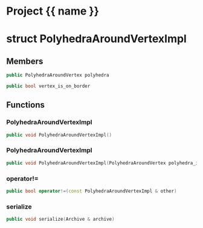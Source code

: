 <script setup>
import {useRoute} from 'vitepress'
const {path} = useRoute()
const tokens = path.split('/')
const words = tokens[2].split('-');
for (let i = 0; i < words.length; i++) {
    words[i] = words[i].charAt(0).toUpperCase() + words[i].slice(1);
    words[i] = words[i].replace('geode', 'Geode')
}
const name = words.join('-');
</script>
# Project {{ name }}

# struct PolyhedraAroundVertexImpl


## Members

```cpp
public PolyhedraAroundVertex polyhedra

```

```cpp
public bool vertex_is_on_border

```



## Functions

### PolyhedraAroundVertexImpl

```cpp
public void PolyhedraAroundVertexImpl()
```


### PolyhedraAroundVertexImpl

```cpp
public void PolyhedraAroundVertexImpl(PolyhedraAroundVertex polyhedra_in, bool vertex_is_on_border_in)
```


### operator!=

```cpp
public bool operator!=(const PolyhedraAroundVertexImpl & other)
```


### serialize

```cpp
public void serialize(Archive & archive)
```




